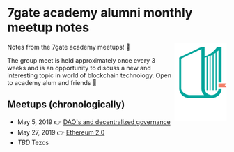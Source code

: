 # 7gate academy alumni monthly meetup notes

<img src="assets/7gate-academy-light.png" align="right" width="120" height="178">

Notes from the 7gate academy meetups! :book:

The group meet is held approximately once every 3 weeks and is an opportunity to discuss a new and interesting topic in world of blockchain technology. Open to academy alum and friends :raised_hands:

## Meetups (chronologically) 
 - May 5, 2019 :point_right: [DAO's and decentralized governance](notes/DAOs_may_5_2019.md) 
 - May 27, 2019 :point_right: [Ethereum 2.0](notes/Eth2.0_may_27_2019.md)
 - _TBD_  Tezos
